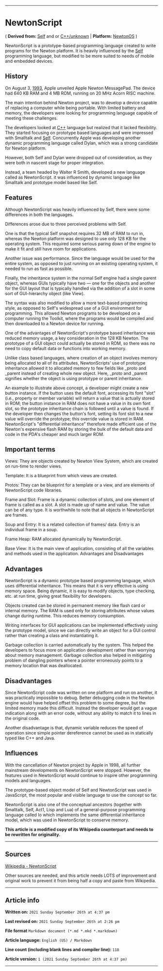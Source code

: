   
***

# NewtonScript

( **Derived from:** [Self](https://github.com/seanpm2001/WacOS/wiki/Self/) and or [C++/unknown](https://github.com/seanpm2001/WacOS/wiki/C-Plus-Plus/) | **Platform:** [NewtonOS](https://github.com/seanpm2001/WacOS/wiki/NewtonOS/) )

NewtonScript is a prototype-based programming language created to write programs for the Newton platform. It is heavily influenced by the [Self](https://github.com/seanpm2001/WacOS/wiki/Self/) programming language, but modified to be more suited to needs of mobile and embedded devices.

## History

On August 3, [1993](https://github.com/seanpm2001/WacOS/wiki/1993/), Apple unveiled Apple Newton MessagePad. The device had 640 KB RAM and 4 MB ROM, running on 20 MHz Acorn RISC machine.

The main intention behind Newton project, was to develop a device capable of replacing a computer while being portable. With limited battery and memory, the developers were looking for programming language capable of meeting these challenges.

The developers looked at [C++](https://github.com/seanpm2001/WacOS/wiki/C-Plus-Plus/) language but realized that it lacked flexibility. They started focusing on prototype based languages and were impressed with Smalltalk and [Self](https://github.com/seanpm2001/WacOS/wiki/Self/). Concurrently Apple was developing another dynamic programming language called Dylan, which was a strong candidate for Newton platform.

However, both Self and Dylan were dropped out of consideration, as they were both in nascent stage for proper integration.

Instead, a team headed by Walter R Smith, developed a new language called as NewtonScript. it was influenced by dynamic language like Smalltalk and prototype model based like Self.

## Features

Although NewtonScript was heavily influenced by Self, there were some differences in both the languages.

Differences arose due to three perceived problems with Self.

One is that the typical Self snapshot requires 32 MB of RAM to run in, whereas the Newton platform was designed to use only 128 KB for the operating system. This required some serious paring down of the engine to make it fit and still have room for applications.

Another issue was performance. Since the language would be used for the entire system, as opposed to just running on an existing operating system, it needed to run as fast as possible.

Finally, the inheritance system in the normal Self engine had a single parent object, whereas GUIs typically have two — one for the objects and another for the GUI layout that is typically handled via the addition of a slot in some sort of GUI-hierarchy object (like View).

The syntax was also modified to allow a more text-based programming style, as opposed to Self's widespread use of a GUI environment for programming. This allowed Newton programs to be developed on a computer running the Toolkit, where the programs would be compiled and then downloaded to a Newton device for running.

One of the advantages of NewtonScript's prototype based inheritance was reduced memory usage, a key consideration in the 128 KB Newton. The prototype of a GUI object could actually be stored in ROM, so there was no need to copy default data or functions into working memory.

Unlike class based languages, where creation of an object involves memory being allocated to all of its attributes, NewtonScripts' use of prototype inheritance allowed it to allocated memory to few fields like _proto and _parent instead of creating whole new object. Here, _proto and _parent signifies whether the object is using prototype or parent inheritance.

An example to illustrate above concept, a developer might create a new button instance. If the button uses the default font, accessing its font "slot" (i.e., property or member variable) will return a value that is actually stored in ROM; the button instance in RAM does not have a value in its own font slot, so the prototype inheritance chain is followed until a value is found. If the developer then changes the button's font, setting its font slot to a new value will override the prototype; this override value is stored in RAM. NewtonScript's "differential inheritance" therefore made efficient use of the Newton's expensive flash RAM by storing the bulk of the default data and code in the PDA's cheaper and much larger ROM.

## Important terms

Views: They are objects created by Newton View System, which are created on run-time to render views.

Template: It is a blueprint from which views are created.

Protos: They can be blueprint for a template or a view, and are elements of NewtonScript code libraries.

Frame and Slot: Frame is a dynamic collection of slots, and one element of frame is called as a slot. A slot is made up of name and value. The value can be of any type. It is worthwhile to note that all objects in NewtonScript are frames.

Soup and Entry: It is a related collection of frames/ data. Entry is an individual frame in a soup.

Frame Heap: RAM allocated dynamically by NewtonScript.

Base View: It is the main view of application, consisting of all the variables and methods used in the application.
Advantages and Disadvantages

## Advantages

NewtonScript is a dynamic prototype based programming language, which uses differential inheritance. This means that it is very effective is using memory space. Being dynamic, it is easy to modify objects, type checking, etc. at run time, giving great flexibility for developers.

Objects created can be stored in permanent memory like flash card or internal memory. The RAM is used only for storing attributes whose values change during runtime. This reduces memory consumption.

Writing interfaces for GUI applications can be implemented effectively using the prototype model, since we can directly write an object for a GUI control rather than creating a class and instantiating it.

Garbage collection is carried automatically by the system. This helped the developers to focus more on application development rather than worrying about memory management. Garbage collection also helped in mitigating problem of dangling pointers where a pointer erroneously points to a memory location that was deallocated.

## Disadvantages

Since NewtonScript code was written on one platform and run on another, it was practically impossible to debug. Better debugging code in the Newton engine would have helped offset this problem to some degree, but the limited memory made this difficult. Instead the developer would get a vague indication along with an error code, without any ability to match it to lines in the original code.

Another disadvantage is that, dynamic variable reduces the speed of operation since simple pointer dereference cannot be used as in statically typed like C++ and Java.

## Influences

With the cancellation of Newton project by Apple in 1998, all further mainstream developments on NewtonScript were stopped. However, the features used in NewtonScript would continue to inspire other programming models and languages.

The prototype-based object model of Self and NewtonScript was used in JavaScript, the most popular and visible language to use the concept so far.

NewtonScript is also one of the conceptual ancestors (together with Smalltalk, Self, Act1, Lisp and Lua) of a general-purpose programming language called Io which implements the same differential inheritance model, which was used in NewtonScript to conserve memory. 

**This article is a modified copy of its Wikipedia counterpart and needs to be rewritten for originality.**

***

## Sources

[Wikipedia - NewtonScript](https://en.wikipedia.org/wiki/NewtonScript/)

Other sources are needed, and this article needs LOTS of improvement and original work to prevent it from being half a copy and paste from Wikipedia.

***

## Article info

**Written on:** `2021 Sunday September 26th at 4:37 pm`

**Last revised on:** `2021 Sunday September 26th at 2:26 pm`

**File format** `Markdown document (*.md *.mkd *.markdown)`

**Article language:** `English (US) / Markdown`

**Line count (including blank lines and compiler line):** `118`

**Article version:** `1 (2021 Sunday September 26th at 4:37 pm)`

***

<!-- Tools

Quick copy and paste

https://github.com/seanpm2001/WacOS/wiki/

!-->
